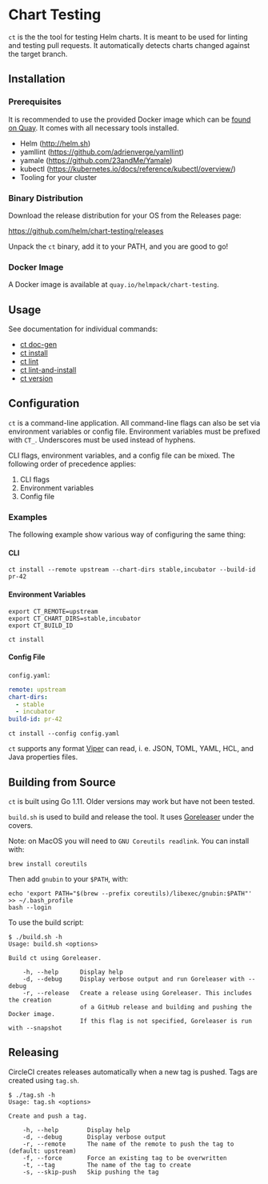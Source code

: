 # Chart Testing

`ct` is the the tool for testing Helm charts.
It is meant to be used for linting and testing pull requests.
It automatically detects charts changed against the target branch.

## Installation

### Prerequisites

It is recommended to use the provided Docker image which can be [found on Quay](quay.io/helmpack/chart-testing/).
It comes with all necessary tools installed.

* Helm (http://helm.sh)
* yamllint (https://github.com/adrienverge/yamllint)
* yamale (https://github.com/23andMe/Yamale)
* kubectl (https://kubernetes.io/docs/reference/kubectl/overview/)
* Tooling for your cluster

### Binary Distribution

Download the release distribution for your OS from the Releases page:

https://github.com/helm/chart-testing/releases

Unpack the `ct` binary, add it to your PATH, and you are good to go!

### Docker Image

A Docker image is available at `quay.io/helmpack/chart-testing`.

## Usage

See documentation for individual commands:

* [ct doc-gen](ct_doc-gen.md)
* [ct install](ct_install.md)
* [ct lint](ct_lint.md)
* [ct lint-and-install](ct_lint-and-install.md)
* [ct version](ct_version.md)


## Configuration

`ct` is a command-line application.
All command-line flags can also be set via environment variables or config file.
Environment variables must be prefixed with `CT_`. Underscores must be used instead of hyphens.

CLI flags, environment variables, and a config file can be mixed. The following order of precedence applies:

1. CLI flags
1. Environment variables
1. Config file

### Examples

The following example show various way of configuring the same thing:

#### CLI

    ct install --remote upstream --chart-dirs stable,incubator --build-id pr-42

#### Environment Variables

    export CT_REMOTE=upstream
    export CT_CHART_DIRS=stable,incubator
    export CT_BUILD_ID

    ct install

#### Config File

`config.yaml`:

```yaml
remote: upstream
chart-dirs:
  - stable
  - incubator
build-id: pr-42
```

`ct install --config config.yaml`

`ct` supports any format [Viper](https://github.com/spf13/viper) can read, i. e. JSON, TOML, YAML, HCL, and Java properties files.

## Building from Source

`ct` is built using Go 1.11. Older versions may work but have not been tested.

`build.sh` is used to build and release the tool. It uses [Goreleaser](https://goreleaser.com/) under the covers.

Note: on MacOS you will need to `GNU Coreutils readlink`. You can install with:

```console
brew install coreutils
```

Then add `gnubin` to your `$PATH`, with:

```console
echo 'export PATH="$(brew --prefix coreutils)/libexec/gnubin:$PATH"' >> ~/.bash_profile
bash --login
```

To use the build script:

```console
$ ./build.sh -h
Usage: build.sh <options>

Build ct using Goreleaser.

    -h, --help      Display help
    -d, --debug     Display verbose output and run Goreleaser with --debug
    -r, --release   Create a release using Goreleaser. This includes the creation
                    of a GitHub release and building and pushing the Docker image.
                    If this flag is not specified, Goreleaser is run with --snapshot
```

## Releasing

CircleCI creates releases automatically when a new tag is pushed. Tags are created using `tag.sh`.

```console
$ ./tag.sh -h
Usage: tag.sh <options>

Create and push a tag.

    -h, --help        Display help
    -d, --debug       Display verbose output
    -r, --remote      The name of the remote to push the tag to (default: upstream)
    -f, --force       Force an existing tag to be overwritten
    -t, --tag         The name of the tag to create
    -s, --skip-push   Skip pushing the tag
```
